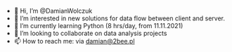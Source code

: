 - 👋 Hi, I’m @DamianWolczuk
- 👀 I’m interested in new solutions for data flow between client and server.
- 🌱 I’m currently learning Python (8 hrs/day, from 11.11.2021)
- 💞️ I’m looking to collaborate on data analysis projects
- 📫 How to reach me: via damian@2bee.pl

<!---
DamianWolczuk/DamianWolczuk is a ✨ special ✨ repository because its `README.md` (this file) appears on your GitHub profile.
You can click the Preview link to take a look at your changes.
--->
